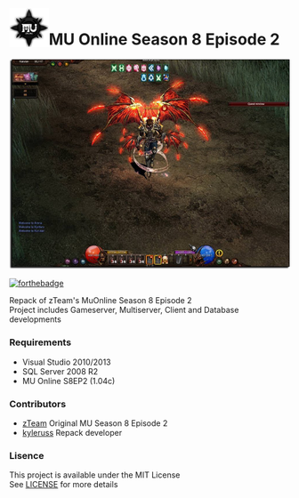 <img src="preview/Logo.png" align="left" />

# MU Online Season 8 Episode 2

<img src="preview/gamepreview.png" />

[![forthebadge](https://forthebadge.com/images/badges/made-with-c-plus-plus.svg)](https://forthebadge.com)

Repack of zTeam's MuOnline Season 8 Episode 2  
Project includes Gameserver, Multiserver, Client and Database developments

### Requirements
- Visual Studio 2010/2013
- SQL Server 2008 R2
- MU Online S8EP2 (1.04c)

### Contributors
- [zTeam](https://forum.ragezone.com/f197/zteam-season-8-episode-2-a-1068058/) Original MU Season 8 Episode 2  
- [kyleruss](https://github.com/kyleruss) Repack developer

### Lisence
This project is available under the MIT License  
See [LICENSE](LICENSE) for more details
